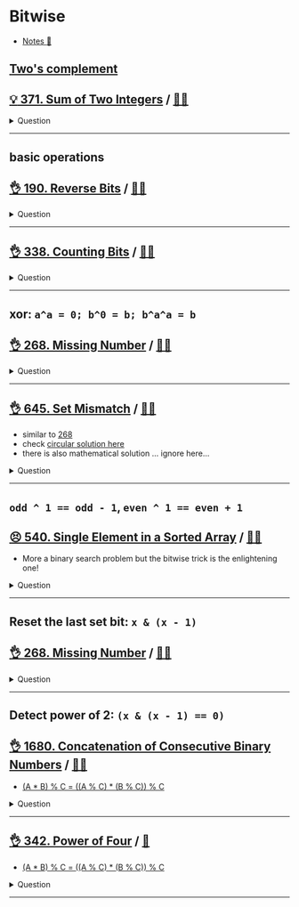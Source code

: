 # Bitwise

- [Notes :notebook:](../../_notes/bitwise.md)

## [Two's complement](../../_notes/bitwise.md#twos-complement)

## [:bulb: 371. Sum of Two Integers](https://leetcode.com/problems/sum-of-two-integers/) / [:man_technologist:](sum_of_2_ints.h)

<details><summary markdown="span">Question</summary>

```markdown
Given two integers a and b, return the sum of the two integers without using the operators + and -.
```

</details>

------------------------------------------------------------------------------

## basic operations

## [:ok_hand: 190. Reverse Bits](https://leetcode.com/problems/missing-number/) / [:man_technologist:](reverse_bits.h)

<details><summary markdown="span">Question</summary>

```markdown
Reverse bits of a given 32 bits unsigned integer.

Input:            n = 00000010100101000001111010011100
Output:    964176192 (00111001011110000010100101000000)
```

</details>

------------------------------------------------------------------------------

## [:ok_hand: 338. Counting Bits](https://leetcode.com/problems/counting-bits/) / [:man_technologist:](counting_bits.h)

<details><summary markdown="span">Question</summary>

```markdown
Given an integer n, return an array ans of length n + 1 such that
for each i (0 <= i <= n),
ans[i] is the number of 1's in the binary representation of i.

Input: n = 5
Output: [0,1,1,2,1,2]
```

</details>

------------------------------------------------------------------------------

## xor: `a^a = 0; b^0 = b; b^a^a = b`

## [:ok_hand: 268. Missing Number](https://leetcode.com/problems/missing-number/) / [:man_technologist:](missing_num.h)

<details><summary markdown="span">Question</summary>

```markdown
Given an array nums containing n distinct numbers in the range [0, n], return the only number in the range that is missing from the array.

Input: nums = [3,0,1]
Output: 2
```

</details>

------------------------------------------------------------------------------

## [:ok_hand: 645. Set Mismatch](https://leetcode.com/problems/set-mismatch/) / [:man_technologist:](set_mismatch.h)

- similar to [268](#ok_hand-268-missing-number-dart)
- check [circular solution here](../sorting/set_mismatch_circular_sort.h)
- there is also mathematical solution ... ignore here...

<details><summary markdown="span">Question</summary>

```markdown
You have a set of integers s, which originally contains all the numbers from 1 to n.

Unfortunately, due to some error, one of the numbers in s got duplicated to
another number in the set, which results in repetition of one number and loss of
another number.

You are given an integer array nums representing the data status of this set
after the error.

Find the number that occurs twice and the number that is missing and
return them in the form of an array.

Example 1:
Input: nums = [1,2,2,4]
Output: [2,3]

Example 2:
Input: nums = [1,1]
Output: [1,2]
```

</details>

------------------------------------------------------------------------------

## `odd ^ 1 == odd - 1`, `even ^ 1 == even + 1`

## [:persevere: 540. Single Element in a Sorted Array](https://leetcode.com/problems/single-element-in-a-sorted-array) / [:man_technologist:](single_element_in_a_sorted_array.h)

- More a binary search problem but the bitwise trick is the enlightening one!

<details><summary markdown="span">Question</summary>

```markdown
You are given a sorted array consisting of only integers where every element
appears exactly twice, except for one element which appears exactly once.

Return the single element that appears only once.

Your solution must run in O(log n) time and O(1) space.

Input: nums = [1,1,2,3,3,4,4,8,8]
Output: 2
```

</details>

------------------------------------------------------------------------------

## Reset the last set bit: `x & (x - 1)`

## [:ok_hand: 268. Missing Number](https://leetcode.com/problems/number-of-1-bits/) / [:man_technologist:](number_of_setbit.h)

<details><summary markdown="span">Question</summary>

```markdown
Write a function that takes an unsigned integer and
returns the number of '1' bits it has (also known as the Hamming weight).
```

</details>

------------------------------------------------------------------------------

## Detect power of 2: `(x & (x - 1) == 0)`

## [:ok_hand: 1680. Concatenation of Consecutive Binary Numbers](https://leetcode.com/problems/concatenation-of-consecutive-binary-numbers/) / [:man_technologist:](concat_consecutive_binary_nums.h)

- [(A * B) % C = ((A % C) * (B % C)) % C](../../_notes/modular.md)

<details><summary markdown="span">Question</summary>

```markdown
- Given an integer n, return the decimal value of the binary string formed by concatenating the binary representations of 1 to n in order, modulo 10^9 + 7.

Input: n = 3
Output: 27
Explanation: In binary, 1, 2, and 3 corresponds to "1", "10", and "11".
After concatenating them, we have "11011", which corresponds to the decimal value 27.

```

</details>

------------------------------------------------------------------------------

## [:ok_hand: 342. Power of Four](https://leetcode.com/problems/power-of-four) / [:snake:](power_of_four.py)

- [(A * B) % C = ((A % C) * (B % C)) % C](../../_notes/modular.md)

<details><summary markdown="span">Question</summary>

```markdown
Given an integer n, return true if it is a power of four. Otherwise, return false.

An integer n is a power of four, if there exists an integer x such that n == 4^x.

```

</details>

------------------------------------------------------------------------------
